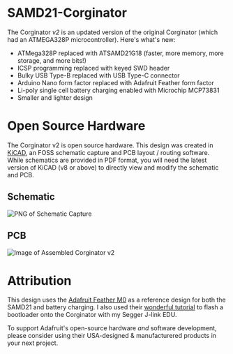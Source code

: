 # SAMD21-Corginator

The Corginator _v2_ is an updated version of the original Corginator (which had an ATMEGA328P microcontroller). Here's what's new:
* ATMega328P replaced with ATSAMD21G18 (faster, more memory, more storage, and more bits!)
* ICSP programming replaced with keyed SWD header 
* Bulky USB Type-B replaced with USB Type-C connector
* Arduino Nano form factor replaced with Adafruit Feather form factor
* Li-poly single cell battery charging enabled with Microchip MCP73831
* Smaller and lighter design

# Open Source Hardware

The Corginator v2 is open source hardware. This design was created in [KiCAD](https://www.kicad.org), an FOSS schematic capture and PCB layout / routing software. While schematics are provided in PDF format, you will need the latest version of KiCAD (v8 or above) to directly view and modify the schematic and PCB. 

## Schematic
![PNG of Schematic Capture](https://github.com/user-attachments/assets/67949de5-8256-40bd-81b0-b063c1746e23)

## PCB 
![Image of Assembled Corginator v2](https://www.hugohu.me/media/Corginator-SAMD21G18-Macro.jpg)

# Attribution 

This design uses the [Adafruit Feather M0](https://www.adafruit.com/product/2772) as a reference design for both the SAMD21 and battery charging. I also used their [wonderful tutorial](https://learn.adafruit.com/how-to-program-samd-bootloaders/overview) to flash a bootloader onto the Corginator with my Segger J-link EDU. 

To support Adafruit's open-source hardware _and_ software development, please consider using their USA-designed & manufacturered products in your next project.



